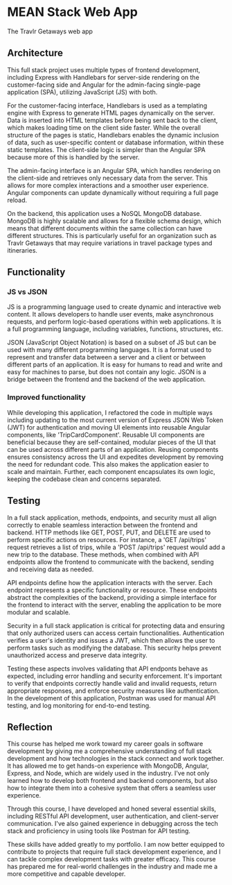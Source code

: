 # MEAN Stack Web App
The Travlr Getaways web app

## Architecture

This full stack project uses multiple types of frontend development, including Express with Handlebars for server-side rendering on the customer-facing side and Angular for the admin-facing single-page application (SPA), utilizing JavaScript (JS) with both.  

For the customer-facing interface, Handlebars is used as a templating engine with Express to generate HTML pages dynamically on the server.  Data is inserted into HTML templates before being sent back to the client, which makes loading time on the client side faster.  While the overall structure of the pages is static, Handlebars enables the dynamic inclusion of data, such as user-specific content or database information, within these static templates.  The client-side logic is simpler than the Angular SPA because more of this is handled by the server.  

The admin-facing interface is an Angular SPA, which handles rendering on the client-side and retrieves only necessary data from the server.  This allows for more complex interactions and a smoother user experience.  Angular components can update dynamically without requiring a full page reload.  

On the backend, this application uses a NoSQL MongoDB database.  MongoDB is highly scalable and allows for a flexible schema design, which means that different documents within the same collection can have different structures.  This is particularly useful for an organization such as Travlr Getaways that may require variations in travel package types and itineraries.  

## Functionality

### JS vs JSON

JS is a programming language used to create dynamic and interactive web content.  It allows developers to handle user events, make asynchronous requests, and perform logic-based operations within web applications.  It is a full programming language, including variables, functions, structures, etc.

JSON (JavaScript Object Notation) is based on a subset of JS but can be used with many different programming languages.  It is a format used to represent and transfer data between a server and a client or between different parts of an application.  It is easy for humans to read and write and easy for machines to parse, but does not contain any logic.  JSON is a bridge between the frontend and the backend of the web application. 

### Improved functionality

While developing this application, I refactored the code in multiple ways including updating to the most current version of Express JSON Web Token (JWT) for authentication and moving UI elements into reusable Angular components, like 'TripCardComponent'.  Reusable UI components are beneficial because they are self-contained, modular pieces of the UI that can be used across different parts of an application.  Reusing components ensures consistency across the UI and expedites development by removing the need for redundant code.  This also makes the application easier to scale and maintain.  Further, each component encapsulates its own logic, keeping the codebase clean and concerns separated.  

## Testing

In a full stack application, methods, endpoints, and security must all align correctly to enable seamless interaction between the frontend and backend.  HTTP methods like GET, POST, PUT, and DELETE are used to perform specific actions on resources.  For instance, a 'GET /api/trips' request retrieves a list of trips, while a 'POST /api/trips' request would add a new trip to the database.  These methods, when combined with API endpoints allow the frontend to communicate with the backend, sending and receiving data as needed.

API endpoints define how the application interacts with the server.  Each endpoint represents a specific functionality or resource.  These endpoints abstract the complexities of the backend, providing a simple interface for the frontend to interact with the server, enabling the application to be more modular and scalable.

Security in a full stack application is critical for protecting data and ensuring that only authorized users can access certain functionalities.  Authentication verifies a user's identity and issues a JWT, which then allows the user to perform tasks such as modifying the database.  This security helps prevent unauthorized access and preserve data integrity.

Testing these aspects involves validating that API endponts behave as expected, including error handling and security enforcement.  It's important to verify that endpoints correctly handle valid and invalid requests, return appropriate responses, and enforce security measures like authentication.  In the development of this application, Postman was used for manual API testing, and log monitoring for end-to-end testing.  

## Reflection

This course has helped me work toward my career goals in software development by giving me a comprehensive understanding of full stack development and how technologies in the stack connect and work together.  It has allowed me to get hands-on experience with MongoDB, Angular, Express, and Node, which are widely used in the industry.  I've not only learned how to develop both frontend and backend components, but also how to integrate them into a cohesive system that offers a seamless user experience.  

Through this course, I have developed and honed several essential skills, including RESTful API development, user authentication, and client-server communication.  I've also gained experience in debugging across the tech stack and proficiency in using tools like Postman for API testing.  

These skills have added greatly to my portfolio.  I am now better equipped to contribute to projects that require full stack development experience, and I can tackle complex development tasks with greater efficacy.  This course has prepared me for real-world challenges in the industry and made me a more competitive and capable developer.